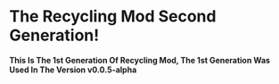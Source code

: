 # **The Recycling Mod Second Generation!**
**This Is The 1st Generation Of Recycling Mod, The 1st Generation Was Used In The Version v0.0.5-alpha**
